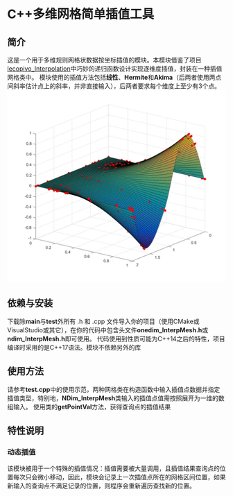﻿# C++多维网格简单插值工具

## 简介
这是一个用于多维规则网格状数据按坐标插值的模块。本模块借鉴了项目[lecopivo_Interpolation](https://github.com/lecopivo/Interpolation/)中巧妙的递归函数设计实现逐维度插值，封装在一种插值网格类中。
模块使用的插值方法包括**线性**、**Hermite**和**Akima**（后两者使用两点间斜率估计点上的斜率，并非直接输入），后两者要求每个维度上至少有3个点。
![示意图](https://github.com/WoodEstEst/NDim-Interpolation-Mesh-for-Cpp/blob/main/image/example.jpg)

## 依赖与安装
下载除**main**与**test**外所有 .h 和 .cpp 文件导入你的项目（使用CMake或VisualStudio或其它），在你的代码中包含头文件**onedim_InterpMesh.h**或**ndim_InterpMesh.h**即可使用。
代码使用到性质可能为C++14之后的特性，项目编译时采用的是C++17语法。模块不依赖另外的库

## 使用方法
请参考**test.cpp**中的使用示范，两种网格类在构造函数中输入插值点数据并指定插值类型，特别地，**NDim_InterpMesh**类输入的插值点值需按照展开为一维的数组输入。
使用类的**getPointVal**方法，获得查询点的插值结果
## 特性说明
### 动态插值
该模块被用于一个特殊的插值情况：插值需要被大量调用，且插值结果查询点的位置每次只会微小移动，因此，模块会记录上一次插值点所在的网格区间位置，如果新输入的查询点不满足记录的位置，则程序会重新遍历查找新的位置。
